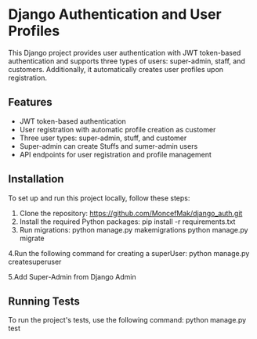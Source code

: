 # Django Authentication and User Profiles

This Django project provides user authentication with JWT token-based authentication and supports three types of users: super-admin, staff, and customers. Additionally, it automatically creates user profiles upon registration.

## Features

- JWT token-based authentication
- User registration with automatic profile creation as customer
- Three user types: super-admin, stuff, and customer
- Super-admin can create Stuffs and sumer-admin users 
- API endpoints for user registration and profile management

## Installation

To set up and run this project locally, follow these steps:

1. Clone the repository:
   https://github.com/MoncefMak/django_auth.git
2. Install the required Python packages:
  pip install -r requirements.txt
3. Run migrations:
  python manage.py makemigrations
  python manage.py migrate

4.Run the following command for creating a superUser:
  python manage.py createsuperuser

5.Add Super-Admin from Django Admin

## Running Tests

To run the project's tests, use the following command:
    python manage.py test
